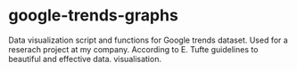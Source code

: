 # google-trends-graphs
Data visualization script and functions for Google trends dataset. Used for a reserach project at my company. According to E. Tufte guidelines to beautiful and effective data. visualisation. 
